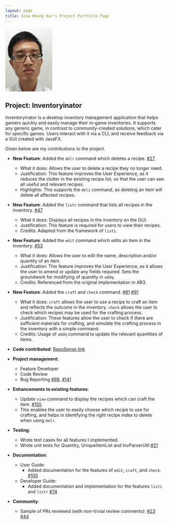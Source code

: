 ```yaml
---
layout: page
title: Siew Kheng Hun's Project Portfolio Page
---
```

<img src="../images/khenghun.png" height=200>

## Project: Inventoryinator

Inventoryinator is a desktop inventory management application that helps gamers quickly and easily manage
their in-game inventories. It supports any generic game, in contrast to community-created solutions,
which cater for specific games. Users interact with it via a CLI, and receive feedback via a GUI created
with JavaFX.

Given below are my contributions to the project.

* **New Feature**: Added the `delr` command which deletes a recipe.
[\#27](https://github.com/AY2021S1-CS2103T-F13-1/tp/pull/27)
  * What it does: Allows the user to delete a recipe they no longer need.
  * Justification: This feature improves the User Experience, as it reduces the clutter in the existing recipe list,
    so that the user can see all useful and relevant recipes.
  * Highlights: This supports the `deli` command, as deleting an item will delete all affected recipes.

* **New Feature**: Added the `listr` command that lists all recipes in the inventory. 
[\#47](https://github.com/AY2021S1-CS2103T-F13-1/tp/pull/47)
  * What it does: Displays all recipes in the inventory on the GUI.
  * Justification: This feature is required for users to view their recipes.
  * Credits: Adapted from the framework of `listi`. 
  
* **New Feature**: Added the `edit` command which edits an item in the inventory. 
[\#53](https://github.com/AY2021S1-CS2103T-F13-1/tp/pull/53)
  * What it does: Allows the user to edit the name, description and/or quantity of an item.
  * Justification: This feature improves the User Experience, as it allows the user to amend or update any fields required.
  Sets the groundwork for modifying of quantity in `addq`. 
  * Credits: Referenced from the original implementation in AB3.
  
* **New Feature**: Added the `craft` and `check` command.
[\#81](https://github.com/AY2021S1-CS2103T-F13-1/tp/pull/81)
[\#91](https://github.com/AY2021S1-CS2103T-F13-1/tp/pull/91)
  * What it does: `craft` allows the user to use a recipe to craft an item and reflects the outcome in the inventory.
    `check` allows the user to check which recipes may be used for the crafting process.
  * Justification: These features allow the user to check if there are sufficient materials for crafting, and simulate
  the crafting process in the inventory with a simple command.
  * Credits: Usage of `addq` command to update the relevant quantities of items. 

* **Code contributed**: [RepoSense link](https://nus-cs2103-ay2021s1.github.io/tp-dashboard/#breakdown=true&search=khenghun&sort=groupTitle&sortWithin=title&since=2020-08-14&timeframe=commit&mergegroup=&groupSelect=groupByRepos&checkedFileTypes=docs~functional-code~test-code~other)

* **Project management**:
  * Feature Developer
  * Code Review
  * Bug Reporting [\#98](https://github.com/AY2021S1-CS2103T-F13-1/tp/pull/98), 
  [\#141](https://github.com/AY2021S1-CS2103T-F13-1/tp/pull/141)
  
* **Enhancements to existing features**:
  * Update `view` command to display the recipes which can craft the item. 
  [\#155](https://github.com/AY2021S1-CS2103T-F13-1/tp/pull/155)
  * This enables the user to easily choose which
  recipe to use for crafting, and helps in identifying the right recipe index to delete when using `delr`.

* **Testing**:
  * Wrote test cases for all features I implemented.
  * Wrote unit tests for Quantity, UniqueItemList and InvParserUtil 
  [\#21](https://github.com/AY2021S1-CS2103T-F13-1/tp/pull/21)                        
  
* **Documentation**:
  * User Guide:
    * Added documentation for the features of `edit`, `craft`, and `check`.
[\#100](https://github.com/AY2021S1-CS2103T-F13-1/tp/pull/100)
  * Developer Guide:
    * Added documentation and implementation for the features `listi` and `listr`
          [\#74](https://github.com/AY2021S1-CS2103T-F13-1/tp/pull/74)
    
* **Community**:
  * Sample of PRs reviewed (with non-trivial review comments): [\#23](https://github.com/AY2021S1-CS2103T-F13-1/tp/pull/23)
  [\#44](https://github.com/AY2021S1-CS2103T-F13-1/tp/pull/44)
